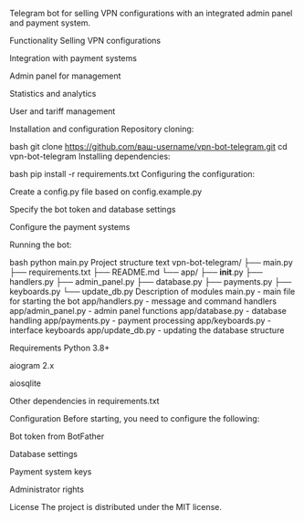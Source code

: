 Telegram bot for selling VPN configurations with an integrated admin panel and payment system.

 Functionality
Selling VPN configurations

Integration with payment systems

Admin panel for management

Statistics and analytics

User and tariff management

Installation and configuration
Repository cloning:

bash
git clone https://github.com/ваш-username/vpn-bot-telegram.git
cd vpn-bot-telegram
Installing dependencies:

bash
pip install -r requirements.txt
Configuring the configuration:

Create a config.py file based on config.example.py

Specify the bot token and database settings

Configure the payment systems

Running the bot:

bash
python main.py
Project structure
text
vpn-bot-telegram/
├── main.py
├── requirements.txt
├── README.md
└── app/
 ├── __init__.py
 ├── handlers.py
 ├── admin_panel.py
 ├── database.py
 ├── payments.py
 ├── keyboards.py
 └── update_db.py
Description of modules
main.py - main file for starting the bot
app/handlers.py - message and command handlers
app/admin_panel.py - admin panel functions
app/database.py - database handling
app/payments.py - payment processing
app/keyboards.py - interface keyboards
app/update_db.py - updating the database structure

Requirements
Python 3.8+

aiogram 2.x

aiosqlite

Other dependencies in requirements.txt

Configuration
Before starting, you need to configure the following:

Bot token from BotFather

Database settings

Payment system keys

Administrator rights

License
The project is distributed under the MIT license.
